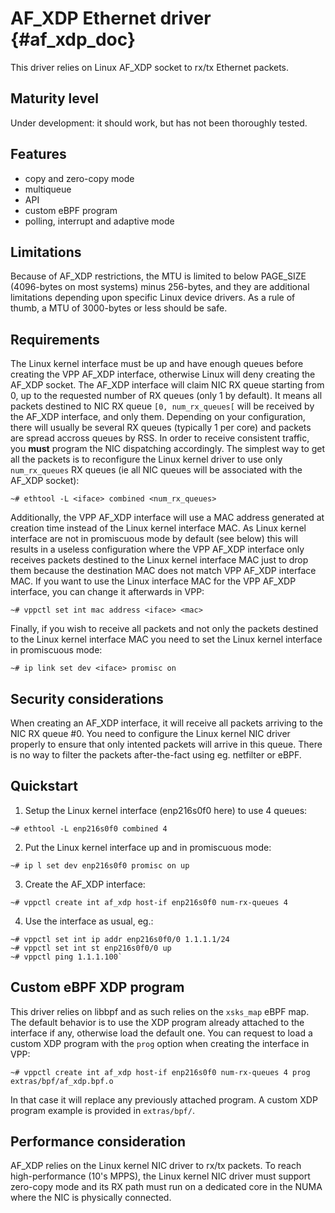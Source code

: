 # AF_XDP Ethernet driver {#af_xdp_doc}

This driver relies on Linux AF_XDP socket to rx/tx Ethernet packets.

## Maturity level
Under development: it should work, but has not been thoroughly tested.

## Features
 - copy and zero-copy mode
 - multiqueue
 - API
 - custom eBPF program
 - polling, interrupt and adaptive mode

## Limitations
Because of AF_XDP restrictions, the MTU is limited to below PAGE_SIZE
(4096-bytes on most systems) minus 256-bytes, and they are additional
limitations depending upon specific Linux device drivers.
As a rule of thumb, a MTU of 3000-bytes or less should be safe.

## Requirements
The Linux kernel interface must be up and have enough queues before
creating the VPP AF_XDP interface, otherwise Linux will deny creating
the AF_XDP socket.
The AF_XDP interface will claim NIC RX queue starting from 0, up to the
requested number of RX queues (only 1 by default). It means all packets
destined to NIC RX queue `[0, num_rx_queues[` will be received by the
AF_XDP interface, and only them. Depending on your configuration, there
will usually be several RX queues (typically 1 per core) and packets are
spread accross queues by RSS. In order to receive consistent traffic,
you **must** program the NIC dispatching accordingly. The simplest way
to get all the packets is to reconfigure the Linux kernel driver to use
only `num_rx_queues` RX queues (ie all NIC queues will be associated
with the AF_XDP socket):
```
~# ethtool -L <iface> combined <num_rx_queues>
```
Additionally, the VPP AF_XDP interface will use a MAC address generated at
creation time instead of the Linux kernel interface MAC. As Linux kernel
interface are not in promiscuous mode by default (see below) this will
results in a useless configuration where the VPP AF_XDP interface only
receives packets destined to the Linux kernel interface MAC just to drop
them because the destination MAC does not match VPP AF_XDP interface MAC.
If you want to use the Linux interface MAC for the VPP AF_XDP interface,
you can change it afterwards in VPP:
```
~# vppctl set int mac address <iface> <mac>
```
Finally, if you wish to receive all packets and not only the packets
destined to the Linux kernel interface MAC you need to set the Linux
kernel interface in promiscuous mode:
```
~# ip link set dev <iface> promisc on
```

## Security considerations
When creating an AF_XDP interface, it will receive all packets arriving
to the NIC RX queue #0. You need to configure the Linux kernel NIC
driver properly to ensure that only intented packets will arrive in
this queue. There is no way to filter the packets after-the-fact using
eg. netfilter or eBPF.

## Quickstart
1. Setup the Linux kernel interface (enp216s0f0 here) to use 4 queues:
```
~# ethtool -L enp216s0f0 combined 4
```
2. Put the Linux kernel interface up and in promiscuous mode:
```
~# ip l set dev enp216s0f0 promisc on up
```
3. Create the AF_XDP interface:
```
~# vppctl create int af_xdp host-if enp216s0f0 num-rx-queues 4
```
4. Use the interface as usual, eg.:
```
~# vppctl set int ip addr enp216s0f0/0 1.1.1.1/24
~# vppctl set int st enp216s0f0/0 up
~# vppctl ping 1.1.1.100`
```

## Custom eBPF XDP program
This driver relies on libbpf and as such relies on the `xsks_map` eBPF
map.  The default behavior is to use the XDP program already attached
to the interface if any, otherwise load the default one.
You can request to load a custom XDP program with the `prog` option when
creating the interface in VPP:
```
~# vppctl create int af_xdp host-if enp216s0f0 num-rx-queues 4 prog extras/bpf/af_xdp.bpf.o
```
In that case it will replace any previously attached program.  A custom
XDP program example is provided in `extras/bpf/`.

## Performance consideration
AF_XDP relies on the Linux kernel NIC driver to rx/tx packets. To reach
high-performance (10's MPPS), the Linux kernel NIC driver must support
zero-copy mode and its RX path must run on a dedicated core in the NUMA
where the NIC is physically connected.
